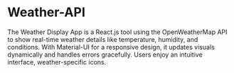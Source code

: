 # Weather-API
 The Weather Display App is a React.js tool using the OpenWeatherMap API to show real-time weather details like temperature, humidity, and conditions. With Material-UI for a responsive design, it updates visuals dynamically and handles errors gracefully. Users enjoy an intuitive interface, weather-specific icons.
